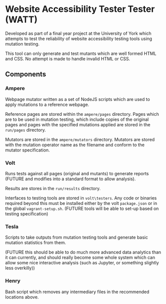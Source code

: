 # Website Accessibility Tester Tester (WATT)

Developed as part of a final year project at the University of York which attempts to test the reliability of website accessibility testing tools using mutation testing.

This tool can only generate and test mutants which are well formed HTML and CSS.  No attempt is made to handle invalid HTML or CSS.

## Components

### Ampere

Webpage mutator written as a set of NodeJS scripts which are used to apply mutations to a reference webpage.

Reference pages are stored within the `ampere/pages` directory.  Pages which are to be used in mutation testing, which include copies of the original pages and pages with the specified mutations applied are stored in the `run/pages` directory.

Mutators are stored in the `ampere/mutators` directory.  Mutators are stored with the mutation operator name as the filename and conform to the mutator specification.

### Volt

Runs tests against all pages (original and mutants) to generate reports (FUTURE and modifies into a standard format to allow analysis).

Results are stores in the `run/results` directory.

Interfaces to testing tools are stored in `volt\testers`.  Any code or binaries required beyond this must be installed either by the volt `package.json` or in the global `vagrant-setup.sh`.  (FUTURE tools will be able to set-up based on testing specification)

### Tesla

Scripts to take outputs from mutation testing tools and generate basic mutation statistics from them.

(FUTURE this should be able to do much more advanced data analytics than it can currently, and should really become some whole system which can allow some nice interactive analysis (such as Jupyter, or something slightly less overkilly))

### Henry

Bash script which removes any intermediary files in the recommended locations above.
